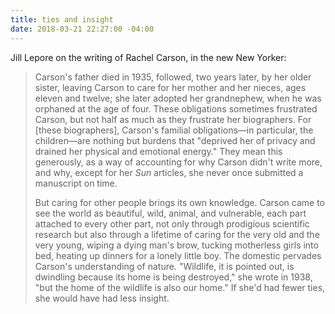 ```yaml
---
title: ties and insight
date: 2018-03-21 22:27:00 -04:00
---
```


Jill Lepore on the writing of Rachel Carson, in the new New Yorker:

>Carson's father died in 1935, followed, two years later, by her older sister, leaving Carson to care for her mother and her nieces, ages eleven and twelve; she later adopted her grandnephew, when he was orphaned at the age of four. These obligations sometimes frustrated Carson, but not half as much as they frustrate her biographers. For [these biographers], Carson's familial obligations—in particular, the children—are nothing but burdens that "deprived her of privacy and drained her physical and emotional energy." They mean this generously, as a way of accounting for why Carson didn't write more, and why, except for her *Sun* articles, she never once submitted a manuscript on time. 
>
>But caring for other people brings its own knowledge. Carson came to see the world as beautiful, wild, animal, and vulnerable, each part attached to every other part, not only through prodigious scientific research but also through a lifetime of caring for the very old and the very young, wiping a dying man's brow, tucking motherless girls into bed, heating up dinners for a lonely little boy. The domestic pervades Carson's understanding of nature. "Wildlife, it is pointed out, is dwindling because its home is being destroyed," she wrote in 1938, "but the home of the wildlife is also our home." If she'd had fewer ties, she would have had less insight.